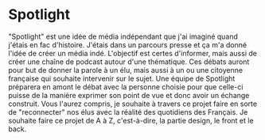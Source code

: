 # Spotlight

"Spotlight" est une idée de média indépendant que j'ai imaginé quand j'étais en fac d'histoire. J'étais dans un parcours presse et ça m'a donné l'idée de créer un média indé. L'objectif est certes d'informer, mais aussi de créer une chaîne de podcast autour d'une thématique. Ces débats auront pour but de donner la parole à un élu, mais aussi à un ou une citoyenne française qui souhaite intervenir sur le sujet. Une équipe de Spotlight préparera en amont le débat avec la personne choisie pour que celle-ci puisse de la manière exprimer son point de vue et donc avoir un échange construit. Vous l'aurez compris, je souhaite à travers ce projet faire en sorte de "reconnecter" nos élus avec la réalité des quotidiens des Français. Je souhaite faire ce projet de A à Z, c'est-à-dire, la partie design, le front et le back. 
